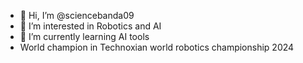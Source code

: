 - 👋 Hi, I’m @sciencebanda09
- 👀 I’m interested in Robotics and AI 
- 🌱 I’m currently learning AI tools
- World champion in Technoxian world robotics championship 2024
<!---
sciencebanda09/sciencebanda09 is a ✨ special ✨ repository because its `README.md` (this file) appears on your GitHub profile.
You can click the Preview link to take a look at your changes.
--->
